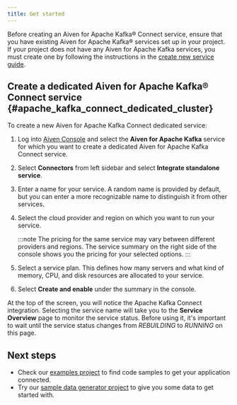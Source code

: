 ```yaml
---
title: Get started
---
```


Before creating an Aiven for Apache Kafka® Connect service, ensure that
you have existing Aiven for Apache Kafka® services set up in your
project. If your project does not have any Aiven for Apache Kafka
services, you must create one by following the instructions in the
[create new service guide](/docs/platform/howto/create_new_service).

## Create a dedicated Aiven for Apache Kafka® Connect service {#apache_kafka_connect_dedicated_cluster}

To create a new Aiven for Apache Kafka Connect dedicated service:

1.  Log into [Aiven Console](https://console.aiven.io) and select the
    **Aiven for Apache Kafka** service for which you want to create a
    dedicated Aiven for Apache Kafka Connect service.

2.  Select **Connectors** from left sidebar and select **Integrate
    standalone service**.

3.  Enter a name for your service. A random name is provided by default,
    but you can enter a more recognizable name to distinguish it from
    other services.

4.  Select the cloud provider and region on which you want to run your
    service.

    :::note
    The pricing for the same service may vary between different
    providers and regions. The service summary on the right side of the
    console shows you the pricing for your selected options.
    :::

5.  Select a service plan. This defines how many servers and what kind
    of memory, CPU, and disk resources are allocated to your service.

6.  Select **Create and enable** under the summary in the console.

At the top of the screen, you will notice the Apache Kafka Connect
integration. Selecting the service name will take you to the **Service
Overview** page to monitor the service status. Before using it, it's
important to wait until the service status changes from *REBUILDING* to
*RUNNING* on this page.

## Next steps

-   Check our [examples
    project](https://github.com/aiven/aiven-examples) to find code
    samples to get your application connected.
-   Try our [sample data generator
    project](https://github.com/aiven/python-fake-data-producer-for-apache-kafka)
    to give you some data to get started with.
